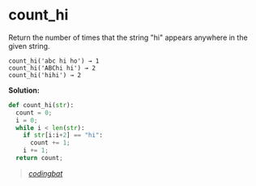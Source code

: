 # count_hi

Return the number of times that the string "hi" appears anywhere in the given string.

```
count_hi('abc hi ho') → 1
count_hi('ABChi hi') → 2
count_hi('hihi') → 2
```

**Solution:**

```python
def count_hi(str):
  count = 0;
  i = 0;
  while i < len(str):
    if str[i:i+2] == "hi":
      count += 1;
    i += 1;
  return count;
```

> _[codingbat](https://codingbat.com/prob/p167246)_